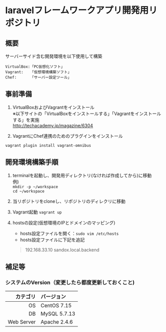 # laravelフレームワークアプリ開発用リポジトリ

## 概要
サーバーサイド含む開発環境を以下使用して構築
```
VirtualBox:「PC仮想化ソフト」
Vagrant:   「仮想環境構築ソフト」
Chef:      「サーバー設定ツール」
```

## 事前準備
1. VirtualBoxおよびVagrantをインストール  
※以下サイトの「VirtualBoxをインストールする」「Vagrantをインストールする」を実施  
http://techacademy.jp/magazine/6304

1. VagrantにChef連携のためのプラグインをインストール
  ```
  vagrant plugin install vagrant-omnibus
  ```

## 開発環境構築手順

1. terminalを起動し、開発用ディレクトリ(なければ作成してから)に移動  
 例)  
 `mkdir -p ~/workspace`  
 `cd ~/workspace`

1. 当リポジトリをcloneし、リポジトリのディレクリに移動  
1. Vagrant起動
  `vagrant up`  

1. hostsの設定(仮想環境のIPとドメインのマッピング)  
    * hosts設定ファイルを開く：`sudo vim /etc/hosts`
    * hosts設定ファイルに下記を追記  
    > 192.168.33.10 sandox.local.backend

## 補足等

### システムのVersion（変更したら都度更新しておくこと)

| カテゴリ   | バージョン   |
| ---------: | :----------- |
| OS         | CentOS 7.15  |
| DB         | MySQL 5.7.13 |
| Web Server | Apache 2.4.6 |
